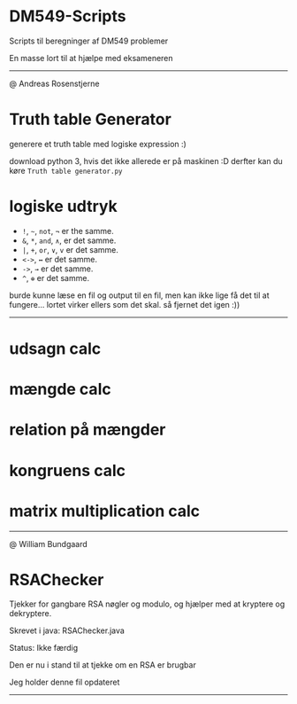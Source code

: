 # DM549-Scripts
Scripts til beregninger af DM549 problemer

En masse lort til at hjælpe med eksameneren

______________________________
@ Andreas Rosenstjerne
# Truth	table Generator
generere et truth table med logiske expression :)

download python 3, hvis det ikke allerede er på maskinen :D
derfter kan du køre `Truth table generator.py`

# logiske udtryk
- `!`, `~`, `not`, `¬` er the samme.
- `&`, `*`, `and`, `∧`, er det samme.
- `|`, `+`, `or`, `∨`, `v` er det samme.
- `<->`, `↔` er det samme.
- `->`, `→` er det samme.
- `^`, `⊕` er det samme.

burde kunne læse en fil og output til en fil, men kan ikke lige få det
til at fungere... lortet virker ellers som det skal. så fjernet det igen :))
______________________________

# udsagn calc

# mængde calc

# relation på mængder

# kongruens calc

# matrix multiplication calc

_____________________________
@ William Bundgaard 
# RSAChecker 
Tjekker for gangbare RSA nøgler og modulo,
og hjælper med at kryptere og dekryptere.

Skrevet i java: RSAChecker.java

Status:
Ikke færdig 

Den er nu i stand til at tjekke om en RSA er brugbar

Jeg holder denne fil opdateret
_____________________________